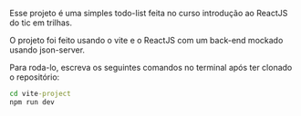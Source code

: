 Esse projeto é uma simples todo-list feita no curso introdução ao ReactJS do tic em trilhas.

O projeto foi feito usando o vite e o ReactJS com um back-end mockado usando json-server.

Para roda-lo, escreva os seguintes comandos no terminal após ter clonado o repositório:

``` cmd
cd vite-project
npm run dev
```